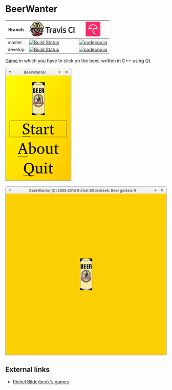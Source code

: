 # BeerWanter

Branch|[![Travis CI logo](TravisCI.png)](https://travis-ci.org)|[![Codecov logo](Codecov.png)](https://www.codecov.io)
---|---|---
master|[![Build Status](https://travis-ci.org/richelbilderbeek/BeerWanter.svg?branch=master)](https://travis-ci.org/richelbilderbeek/BeerWanter) | [![codecov.io](https://codecov.io/github/richelbilderbeek/BeerWanter/coverage.svg?branch=master)](https://codecov.io/github/richelbilderbeek/BeerWanter?branch=master)
develop|[![Build Status](https://travis-ci.org/richelbilderbeek/BeerWanter.svg?branch=develop)](https://travis-ci.org/richelbilderbeek/BeerWanter) | [![codecov.io](https://codecov.io/github/richelbilderbeek/BeerWanter/coverage.svg?branch=develop)](https://codecov.io/github/richelbilderbeek/BeerWanter?branch=develop)

[Game](https://github.com/richelbilderbeek/Games) in which you have to click on the beer, written in C++ using Qt.

![BeerWanter menu v7.4](Screenshots/BeerWanterMenu_7_4.png)

![BeerWanter v7.4](Screenshots/BeerWanter_7_4.png)

## External links

 * [Richel Bilderbeek's games](https://github.com/richelbilderbeek/Games)
